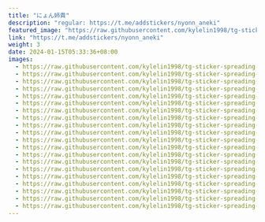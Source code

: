 ```yaml
---
title: "にょん姉貴"
description: "regular: https://t.me/addstickers/nyonn_aneki"
featured_image: "https://raw.githubusercontent.com/kylelin1998/tg-sticker-spreading-worldwide-images/main/img/ca251e5d-d0a8-4807-bb47-5df35df4b425.jpg"
link: "https://t.me/addstickers/nyonn_aneki"
weight: 3
date: 2024-01-15T05:33:36+08:00
images:
  - https://raw.githubusercontent.com/kylelin1998/tg-sticker-spreading-worldwide-images/main/img/ca251e5d-d0a8-4807-bb47-5df35df4b425.jpg
  - https://raw.githubusercontent.com/kylelin1998/tg-sticker-spreading-worldwide-images/main/img/348e9f49-296b-4a9e-8ce0-fe9fb6d7481a.jpg
  - https://raw.githubusercontent.com/kylelin1998/tg-sticker-spreading-worldwide-images/main/img/6ff36c52-704f-4a30-ac78-b7d6b31eefb9.jpg
  - https://raw.githubusercontent.com/kylelin1998/tg-sticker-spreading-worldwide-images/main/img/108a2443-9b8e-4dad-a084-fc9b32328d4d.jpg
  - https://raw.githubusercontent.com/kylelin1998/tg-sticker-spreading-worldwide-images/main/img/66cb2f59-3acd-4f24-92dc-ba9a09e3fae2.jpg
  - https://raw.githubusercontent.com/kylelin1998/tg-sticker-spreading-worldwide-images/main/img/ebf13951-2285-4c8e-b90f-e4e1d1bbe138.jpg
  - https://raw.githubusercontent.com/kylelin1998/tg-sticker-spreading-worldwide-images/main/img/6f74eeae-9e0e-4923-958c-c42434a2e65f.jpg
  - https://raw.githubusercontent.com/kylelin1998/tg-sticker-spreading-worldwide-images/main/img/413ae387-5ada-4267-add7-98b4f792d88b.jpg
  - https://raw.githubusercontent.com/kylelin1998/tg-sticker-spreading-worldwide-images/main/img/0a893e0a-c43d-4a83-acdd-7cd6c7e6c6a8.jpg
  - https://raw.githubusercontent.com/kylelin1998/tg-sticker-spreading-worldwide-images/main/img/565c633c-8ccd-4a6a-8d8d-fa3bfeeba1db.jpg
  - https://raw.githubusercontent.com/kylelin1998/tg-sticker-spreading-worldwide-images/main/img/30988626-8e42-4b0c-8d10-5e70e7203907.jpg
  - https://raw.githubusercontent.com/kylelin1998/tg-sticker-spreading-worldwide-images/main/img/d1541528-f3d5-4d5d-ab6a-920a2b58c5d5.jpg
  - https://raw.githubusercontent.com/kylelin1998/tg-sticker-spreading-worldwide-images/main/img/758967f8-fb3c-4ec4-8d56-e3def0179037.jpg
  - https://raw.githubusercontent.com/kylelin1998/tg-sticker-spreading-worldwide-images/main/img/5a05c821-5ea8-4c3b-ae0a-cdc57e67643c.jpg
  - https://raw.githubusercontent.com/kylelin1998/tg-sticker-spreading-worldwide-images/main/img/e8ebfd63-adc8-45b6-b175-a66a6593c5d3.jpg
  - https://raw.githubusercontent.com/kylelin1998/tg-sticker-spreading-worldwide-images/main/img/282405fc-4775-4064-a100-283fb13a84a9.jpg
  - https://raw.githubusercontent.com/kylelin1998/tg-sticker-spreading-worldwide-images/main/img/fdcd1eeb-ec7c-421a-8b9c-602eea13f2fb.jpg
  - https://raw.githubusercontent.com/kylelin1998/tg-sticker-spreading-worldwide-images/main/img/8b3f011c-cb5f-42ca-aaa0-6a35c6066fc2.jpg
  - https://raw.githubusercontent.com/kylelin1998/tg-sticker-spreading-worldwide-images/main/img/559c5439-ca8d-46dd-9b59-c5df40227186.jpg
  - https://raw.githubusercontent.com/kylelin1998/tg-sticker-spreading-worldwide-images/main/img/831a84aa-5491-47b2-9d04-8b921c14c89f.jpg
---
```

